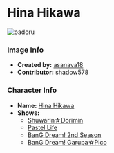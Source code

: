 # Hina Hikawa

![padoru](https://raw.githubusercontent.com/shadow578/Padoru-Padoru/master/Padoru/bang-dream/bang-dream-hina-hikawa.png "Hina Hikawa")

### Image Info
* **Created by:**    [asanava18](https://twitter.com/asanava18/status/1075978864277512194)
* **Contributor:**   shadow578

### Character Info
* **Name:**   [Hina Hikawa](https://myanimelist.net/character/157530)
* **Shows:**
  * [Shuwarin☆Dorimin](https://myanimelist.net/anime/36919/Shuwarin☆Dorimin)
  * [Pastel Life](https://myanimelist.net/anime/37778/Pastel_Life)
  * [BanG Dream! 2nd Season](https://myanimelist.net/anime/37869/BanG_Dream_2nd_Season)
  * [BanG Dream! Garupa☆Pico](https://myanimelist.net/anime/37873/BanG_Dream_Garupa☆Pico)


